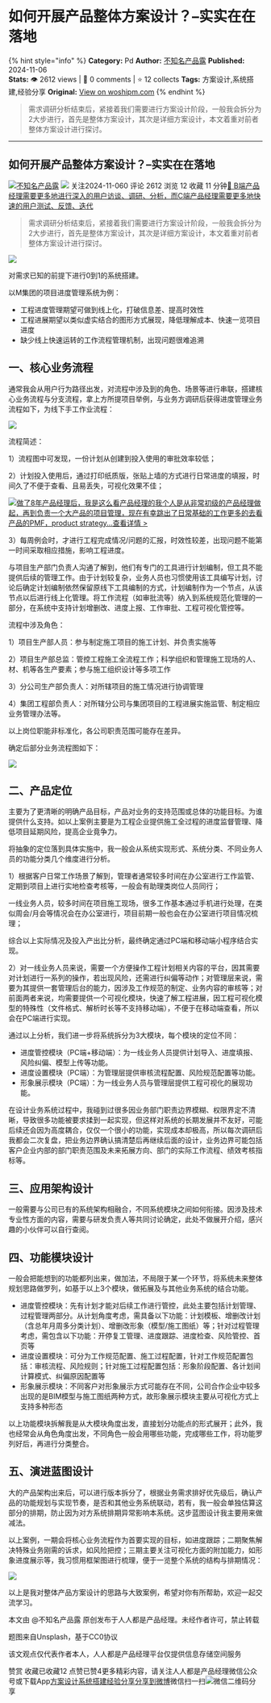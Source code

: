 # 如何开展产品整体方案设计？–实实在在落地
{% hint style="info" %}
**Category:** Pd
**Author:** [不知名产品露](https://www.woshipm.com/u/1399595)
**Published:** 2024-11-06  
**Stats:** 👁️ 2612 views | 💬 0 comments | ⭐ 12 collects
**Tags:** 方案设计,系统搭建,经验分享
**Original:** [View on woshipm.com](https://www.woshipm.com/pd/6136758.html)
{% endhint %}
> 需求调研分析结束后，紧接着我们需要进行方案设计阶段，一般我会拆分为2大步进行，首先是整体方案设计，其次是详细方案设计，本文着重对前者整体方案设计进行探讨。

---

## 如何开展产品整体方案设计？–实实在在落地

[![](https://static.woshipm.com/WX_U_202203_20220302115528_8178.jpg?imageView2/1/w/72/h/72/q/100)](https://www.woshipm.com/u/1399595)[不知名产品露](https://www.woshipm.com/u/1399595) ![](https://static.woshipm.com/tag/1101_1@2x.png) 关注2024-11-060 评论 2612 浏览 12 收藏 11 分钟[🔗 B端产品经理需要更多地进行深入的用户访谈、调研、分析，而C端产品经理需要更多地快速的用户测试、反馈、迭代](https://ke.qidianla.com/courses/bcpm)

> 需求调研分析结束后，紧接着我们需要进行方案设计阶段，一般我会拆分为2大步进行，首先是整体方案设计，其次是详细方案设计，本文着重对前者整体方案设计进行探讨。

![](https://image.woshipm.com/2024/03/08/8e4dc7a8-dd31-11ee-9846-00163e142b65.png)

对需求已知的前提下进行0到1的系统搭建。

以M集团的项目进度管理系统为例：

*   工程进度管理期望可做到线上化，打破信息差、提高时效性
*   工程进展期望以类似虚实结合的图形方式展现，降低理解成本、快速一览项目进度
*   缺少线上快速运转的工作流程管理机制，出现问题很难追溯

## 一、核心业务流程

通常我会从用户行为路径出发，对流程中涉及到的角色、场景等进行串联，搭建核心业务流程与分支流程，拿上方所提项目举例，与业务方调研后获得进度管理业务流程如下，为线下手工作业流程：

![](https://image.woshipm.com/2024/11/05/e3ca0c46-9b54-11ef-baf4-00163e0b5ff3.png)

流程简述：

1）流程图中可发现，一份计划从创建到投入使用的审批效率较低；

2）计划投入使用后，通过打印纸质版，张贴上墙的方式进行日常进度的填报，时间久了不便于查看、且易丢失，可视化效果不佳；

[![](https://image.woshipm.com/2023/08/02/bf59b8ba-30e4-11ee-88e7-00163e0b5ff3.png)做了8年产品经理后，我是这么看产品经理的我个人是从非常初级的产品经理做起，再到负责一个大产品的项目管理，现在有幸跳出了日常基础的工作更多的去看产品的PMF，product strategy...查看详情 >](https://ke.qidianla.com/courses/bcpm)

3）每周例会时，才进行工程完成情况/问题的汇报，时效性较差，出现问题不能第一时间采取相应措施，影响工程进度。

与项目生产部门负责人沟通了解到，他们有专门的工具进行计划编制，但工具不能提供后续的管理工作。由于计划较复杂，业务人员也习惯使用该工具编写计划，讨论后确定计划编制依然保留原线下工具编制的方式，计划编制作为一个节点，从该节点以后进行线上化管理。将工作流程（如审批流等）纳入到系统规范化管理的一部分，在系统中支持计划增删改、进度上报、工作审批、工程可视化管控等。

流程中涉及角色：

1）项目生产部人员：参与制定施工项目的施工计划、并负责实施等

2）项目生产部总监：管控工程施工全流程工作；科学组织和管理施工现场的人、材、机等各生产要素；参与施工组织设计等多项工作

3）分公司生产部负责人：对所辖项目的施工情况进行协调管理

4）集团工程部负责人：对所辖分公司与集团项目的工程进展实施监管、制定相应业务管理办法等。

以上岗位职能非标准化，各公司职责范围可能存在差异。

确定后部分业务流程图如下：

![](https://image.woshipm.com/2024/11/05/eb1cd348-9b54-11ef-baf4-00163e0b5ff3.png)

## 二、产品定位

主要为了更清晰的明确产品目标，产品对业务的支持范围或总体的功能目标。为谁提供什么支持。如以上案例主要是为工程企业提供施工全过程的进度监督管理、降低项目延期风险，提高企业竟争力。

将抽象的定位落到具体实施中，我一般会从系统实现形式、系统分类、不同业务人员的功能分类几个维度进行分析。

1）根据客户日常工作场景了解到，管理者通常较多时间在办公室进行工作监管、定期到项目上进行实地检查考核等，一般会有助理类岗位人员同行；

一线业务人员，较多时间在项目施工现场，很多工作基本通过手机进行处理，在类似周会/月会等情况会在办公室进行，项目前期一般也会在办公室进行项目情况梳理；

综合以上实际情况及投入产出比分析，最终确定通过PC端和移动端小程序结合实现。

2）对一线业务人员来说，需要一个方便操作工程计划相关内容的平台，因其需要对计划进行一系列的操作，若出现风险，还需进行纠偏等动作；对管理层来说，需要为其提供一套管理后台的能力，因涉及工作规范的制定、业务内容的审核等；对前面两者来说，均需要提供一个可视化模块，快速了解工程进展，因工程可视化模型的特殊性（文件格式、解析时长等不支持移动端），不便于在移动端查看，所以会在PC端进行实现。

通过以上分析，我们进一步将系统拆分为3大模块，每个模块的定位不同：

*   进度管控模块（PC端+移动端）：为一线业务人员提供计划导入、进度填报、风险纠偏、模型上传等功能。
*   进度设置模块（PC端）：为管理层提供审核流程配置、风险规范配置等功能。
*   形象展示模块（PC端）：为一线业务人员与管理层提供工程可视化的展现功能。

在设计业务系统过程中，我碰到过很多因业务部门职责边界模糊、权限界定不清晰，导致很多功能被要求揉到一起实现，但这样对系统的长期发展并不友好，可能后续还会因为高度耦合，仅仅一个很小的功能，实现成本却极高，所以每次调研后我都会二次复盘，把业务边界确认搞清楚后再继续后面的设计，业务边界可能包括客户企业内部的部门职责范围及未来拓展方向、部门的实际工作流程、绩效考核指标等。

## 三、应用架构设计

一般需要与公司已有的系统架构相融合，不同系统模块之间如何衔接。因涉及技术专业性方面的内容，需要与研发负责人等共同讨论确定，此处不做展开介绍，感兴趣的小伙伴可以自行查阅。

## 四、功能模块设计

一般会把能想到的功能都列出来，做加法，不局限于某一个环节，将系统未来整体规划思路做罗列，如基于以上3个模块，做拓展及与其他业务系统的结合功能。

*   进度管控模块：先有计划才能对后续工作进行管控，此处主要包括计划管理、过程管理两部分。从计划角度考虑，需具备以下功能：计划模板、增删改计划（含总年月周多分类计划）、增删改形象（模型/施工图纸）等；针对过程管理考虑，需包含以下功能：开停复工管理、进度跟踪、进度检查、风险管控、首页等
*   进度设置模块：可分为工作规范配置、施工过程配置，针对工作规范配置包括：审核流程、风险规则；针对施工过程配置包括：形象阶段配置、各计划间计算模式、纠偏原因配置等
*   形象展示模块：不同客户对形象展示方式可能存在不同，公司合作企业中较多出现的是BIM模型与施工图纸两种方式，故形象展示模块主要从可视化方式上支持多种形态

以上功能模块拆解我是从大模块角度出发，直接划分功能点的形式展开；此外，我也经常会从角色角度出发，不同角色一般会用哪些功能，完成哪些工作，将功能罗列好后，再进行分类整合。

## 五、演进蓝图设计

大的产品架构出来后，可以进行版本拆分了，根据业务需求排好优先级后，确认产品的功能规划与实现节奏，是否和其他业务系统联动，若有，我一般会单独估算这部分的排期，防止因为对方系统排期异常影响本系统。这步蓝图设计我主要用来做减法。

以上案例，一期会将核心业务流程作为首要实现的目标，如进度跟踪；二期聚焦解决特殊业务刚需的诉求，如风险把控；三期主要关注可视化方面的附加能力，如形象进度展示等，我习惯用框架图进行梳理，便于一览整个系统的结构与排期情况：

![](https://image.woshipm.com/2024/11/05/f20473c8-9b54-11ef-abf0-00163e0b5ff3.png)

以上是我对整体产品方案设计的思路与大致案例，希望对你有所帮助，欢迎一起交流学习。

本文由 @不知名产品露 原创发布于人人都是产品经理。未经作者许可，禁止转载

题图来自Unsplash，基于CC0协议

该文观点仅代表作者本人，人人都是产品经理平台仅提供信息存储空间服务

赞赏 收藏已收藏12 点赞已赞4更多精彩内容，请关注人人都是产品经理微信公众号或下载App[方案设计](https://www.woshipm.com/tag/%e6%96%b9%e6%a1%88%e8%ae%be%e8%ae%a1)[系统搭建](https://www.woshipm.com/tag/%e7%b3%bb%e7%bb%9f%e6%90%ad%e5%bb%ba)[经验分享](https://www.woshipm.com/tag/%e7%bb%8f%e9%aa%8c%e5%88%86%e4%ba%ab)[分享到微博](https://service.weibo.com/share/share.php?appkey=2775287854&title=如何开展产品整体方案设计？–实实在在落地&url=https://www.woshipm.com/pd/6136758.html&pic=https://image.woshipm.com/2024/03/08/8e4dc7a8-dd31-11ee-9846-00163e142b65.png)微信扫一扫![微信二维码](https://api.pwmqr.com/qrcode/create/?url=https://www.woshipm.com/pd/6136758.html)分享